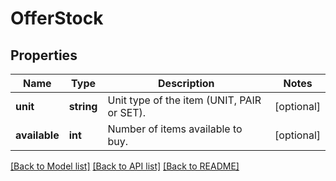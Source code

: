 # OfferStock

## Properties
Name | Type | Description | Notes
------------ | ------------- | ------------- | -------------
**unit** | **string** | Unit type of the item (UNIT, PAIR or SET). | [optional] 
**available** | **int** | Number of items available to buy. | [optional] 

[[Back to Model list]](../README.md#documentation-for-models) [[Back to API list]](../README.md#documentation-for-api-endpoints) [[Back to README]](../README.md)


